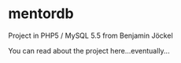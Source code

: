 # mentordb
Project in PHP5 / MySQL 5.5 from Benjamin Jöckel

You can read about the project here...eventually...
